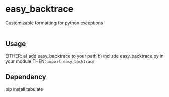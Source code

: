 # easy_backtrace
Customizable formatting for python exceptions
<br/><br/>
  
## Usage
EITHER:
    a) add easy_backtrace to your path
    b) include easy_backtrace.py in your module
THEN:
`import easy_backtrace`

## Dependency
pip install tabulate
